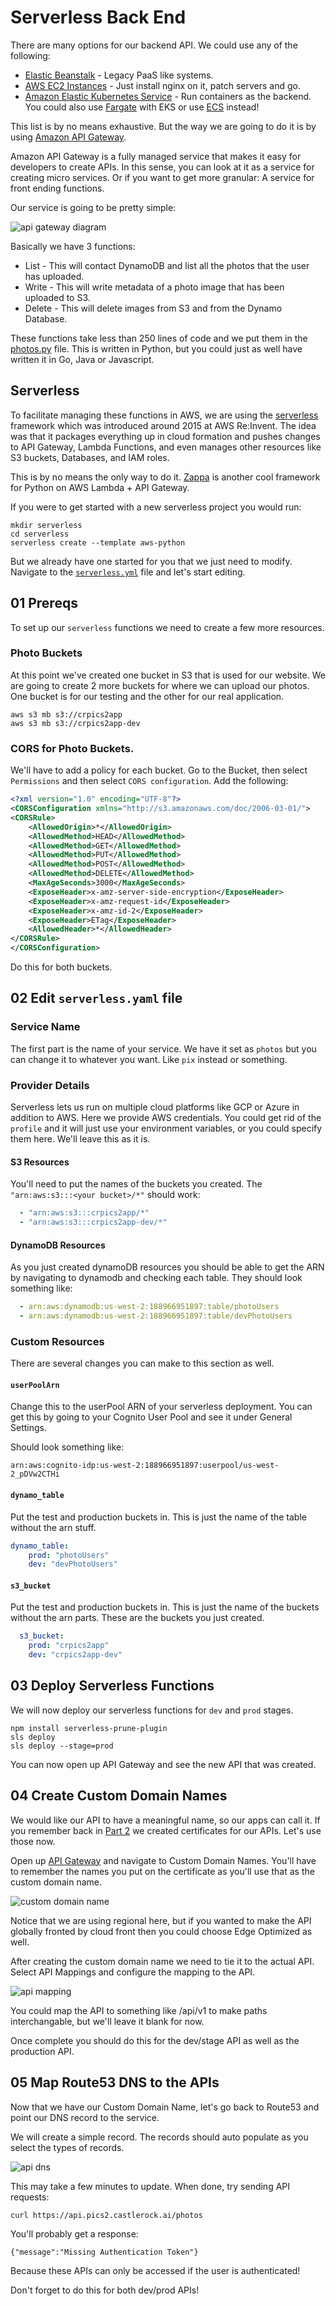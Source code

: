 # Serverless Back End

There are many options for our backend API.  We could use any of the following: 

* [Elastic Beanstalk](https://aws.amazon.com/elasticbeanstalk/) - Legacy PaaS like systems. 
* [AWS EC2 Instances](https://aws.amazon.com/ec2/) - Just install nginx on it, patch servers and go.  
* [Amazon Elastic Kubernetes Service](https://aws.amazon.com/eks/) - Run containers as the backend. You could also use [Fargate](https://aws.amazon.com/fargate/) with EKS or use [ECS](https://aws.amazon.com/ecs/) instead!

This list is by no means exhaustive.  But the way we are going to do it is by using [Amazon API Gateway](https://aws.amazon.com/api-gateway/). 

Amazon API Gateway is a fully managed service that makes it easy for developers to create APIs. In this sense, you can look at it as a service for creating micro services. Or if you want to get more granular: A service for front ending functions. 

Our service is going to be pretty simple: 

![api gateway diagram](../images/api01.png)

Basically we have 3 functions: 

* List - This will contact DynamoDB and list all the photos that the user has uploaded. 
* Write - This will write metadata of a photo image that has been uploaded to S3. 
* Delete - This will delete images from S3 and from the Dynamo Database. 

These functions take less than 250 lines of code and we put them in the [photos.py](../serverless/photos.py) file.  This is written in Python, but you could just as well have written it in Go, Java or Javascript. 

## Serverless

To facilitate managing these functions in AWS, we are using the [serverless](https://serverless.com) framework which was introduced around 2015 at AWS Re:Invent. The idea was that it packages everything up in cloud formation and pushes changes to API Gateway, Lambda Functions, and even manages other resources like S3 buckets, Databases, and IAM roles. 

This is by no means the only way to do it.  [Zappa](https://github.com/Miserlou/Zappa) is another cool framework for Python on AWS Lambda + API Gateway. 

If you were to get started with a new serverless project you would run: 

```
mkdir serverless
cd serverless
serverless create --template aws-python
```

But we already have one started for you that we just need to modify. Navigate to the [`serverless.yml`](../serverless/serverless.yml) file and let's start editing. 

## 01 Prereqs

To set up our `serverless` functions we need to create a few more resources. 

### Photo Buckets

At this point we've created one bucket in S3 that is used for our website.  We are going to create 2 more buckets for where we can upload our photos.  One bucket is for our testing and the other for our real application. 

```
aws s3 mb s3://crpics2app
aws s3 mb s3://crpics2app-dev
```


### CORS for Photo Buckets. 

We'll have to add a policy for each bucket.  Go to the Bucket, then select `Permissions` and then select `CORS configuration`.  Add the following: 

```xml
<?xml version="1.0" encoding="UTF-8"?>
<CORSConfiguration xmlns="http://s3.amazonaws.com/doc/2006-03-01/">
<CORSRule>
    <AllowedOrigin>*</AllowedOrigin>
    <AllowedMethod>HEAD</AllowedMethod>
    <AllowedMethod>GET</AllowedMethod>
    <AllowedMethod>PUT</AllowedMethod>
    <AllowedMethod>POST</AllowedMethod>
    <AllowedMethod>DELETE</AllowedMethod>
    <MaxAgeSeconds>3000</MaxAgeSeconds>
    <ExposeHeader>x-amz-server-side-encryption</ExposeHeader>
    <ExposeHeader>x-amz-request-id</ExposeHeader>
    <ExposeHeader>x-amz-id-2</ExposeHeader>
    <ExposeHeader>ETag</ExposeHeader>
    <AllowedHeader>*</AllowedHeader>
</CORSRule>
</CORSConfiguration>
```
Do this for both buckets. 

## 02 Edit `serverless.yaml` file

### Service Name
The first part is the name of your service.  We have it set as `photos` but you can change it to whatever you want.  Like `pix` instead or something. 

### Provider Details

Serverless lets us run on multiple cloud platforms like GCP or Azure in addition to AWS. Here we provide AWS credentials.  You could get rid of the `profile` and it will just use your environment variables, or you could specify them here.  We'll leave this as it is. 


#### S3 Resources
You'll need to put the names of the buckets you created. The `"arn:aws:s3:::<your bucket>/*"` should work:

```yaml
  - "arn:aws:s3:::crpics2app/*"
  - "arn:aws:s3:::crpics2app-dev/*"
``` 

#### DynamoDB Resources
As you just created dynamoDB resources you should be able to get the ARN by navigating to dynamodb and checking each table.  They should look something like: 

```yaml
  - arn:aws:dynamodb:us-west-2:188966951897:table/photoUsers
  - arn:aws:dynamodb:us-west-2:188966951897:table/devPhotoUsers
```
 
### Custom Resources
There are several changes you can make to this section as well. 

#### `userPoolArn`
Change this to the userPool ARN of your serverless deployment.  You can get this by going to your Cognito User Pool and see it under General Settings. 

Should look something like: 

```
arn:aws:cognito-idp:us-west-2:188966951897:userpool/us-west-2_pDVw2CTHi
```

#### `dynamo_table`
Put the test and production buckets in.  This is just the name of the table without the arn stuff.  

```yaml
dynamo_table:
    prod: "photoUsers"
    dev: "devPhotoUsers"
```

#### `s3_bucket`
Put the test and production buckets in.  This is just the name of the buckets without the arn parts. These are the buckets you just created. 

```yaml
  s3_bucket:
    prod: "crpics2app"
    dev: "crpics2app-dev"
```
## 03 Deploy Serverless Functions

We will now deploy our serverless functions for `dev` and `prod` stages. 

```
npm install serverless-prune-plugin
sls deploy
sls deploy --stage=prod
```

You can now open up API Gateway and see the new API that was created. 

## 04 Create Custom Domain Names

We would like our API to have a meaningful name, so our apps can call it.  If you remember back in [Part 2](../PART02/CertManager.md) we created certificates for our APIs. Let's use those now. 

Open up [API Gateway](https://us-west-2.console.aws.amazon.com/apigateway/main/apis?region=us-west-2) and navigate to Custom Domain Names.  You'll have to remember the names you put on the certificate as you'll use that as the custom domain name. 

![custom domain name](../images/api02.png)

Notice that we are using regional here, but if you wanted to make the API globally fronted by cloud front then you could choose Edge Optimized as well. 

After creating the custom domain name we need to tie it to the actual API.  Select API Mappings and configure the mapping to the API.

![api mapping](../images/api03.png)

You could map the API to something like /api/v1 to make paths interchangable, but we'll leave it blank for now. 

Once complete you should do this for the dev/stage API as well as the production API. 

## 05 Map Route53 DNS to the APIs

Now that we have our Custom Domain Name, let's go back to Route53 and point our DNS record to the service. 

We will create a simple record.  The records should auto populate as you select the types of records. 

![api dns](../images/api04.png)

This may take a few minutes to update.  When done, try sending API requests: 

```
curl https://api.pics2.castlerock.ai/photos
```

You'll probably get a response: 

```
{"message":"Missing Authentication Token"}
```
Because these APIs can only be accessed if the user is authenticated!

Don't forget to do this for both dev/prod APIs!